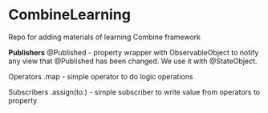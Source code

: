 # CombineLearning

Repo for adding materials of learning Combine framework

**Publishers**
@Published - property wrapper with ObservableObject to notify any view that @Published has been changed. We use it with @StateObject.



Operators
.map - simple operator to do logic operations


Subscribers
.assign(to:) - simple subscriber to write value from operators to property
